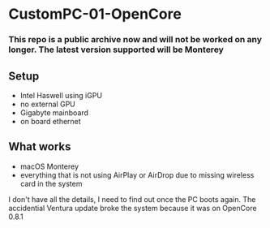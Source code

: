 # CustomPC-01-OpenCore

### This repo is a public archive now and will not be worked on any longer. The latest version supported will be Monterey

## Setup

- Intel Haswell using iGPU
- no external GPU
- Gigabyte mainboard
- on board ethernet

## What works

- macOS Monterey
- everything that is not using AirPlay or AirDrop due to missing wireless card in the system

I don't have all the details, I need to find out once the PC boots again. The accidential Ventura update broke the system because it was on OpenCore 0.8.1 
